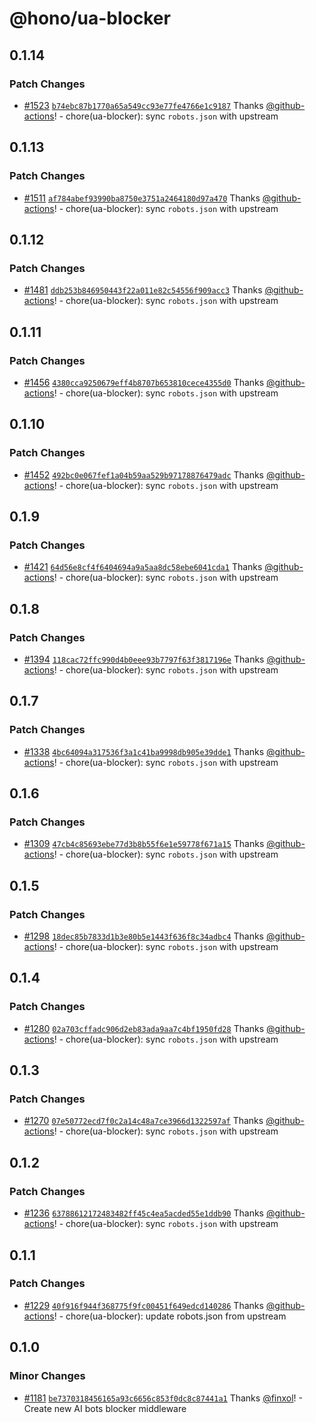 # @hono/ua-blocker

## 0.1.14

### Patch Changes

- [#1523](https://github.com/honojs/middleware/pull/1523) [`b74ebc87b1770a65a549cc93e77fe4766e1c9187`](https://github.com/honojs/middleware/commit/b74ebc87b1770a65a549cc93e77fe4766e1c9187) Thanks [@github-actions](https://github.com/apps/github-actions)! - chore(ua-blocker): sync `robots.json` with upstream

## 0.1.13

### Patch Changes

- [#1511](https://github.com/honojs/middleware/pull/1511) [`af784abef93990ba8750e3751a2464180d97a470`](https://github.com/honojs/middleware/commit/af784abef93990ba8750e3751a2464180d97a470) Thanks [@github-actions](https://github.com/apps/github-actions)! - chore(ua-blocker): sync `robots.json` with upstream

## 0.1.12

### Patch Changes

- [#1481](https://github.com/honojs/middleware/pull/1481) [`ddb253b846950443f22a011e82c54556f909acc3`](https://github.com/honojs/middleware/commit/ddb253b846950443f22a011e82c54556f909acc3) Thanks [@github-actions](https://github.com/apps/github-actions)! - chore(ua-blocker): sync `robots.json` with upstream

## 0.1.11

### Patch Changes

- [#1456](https://github.com/honojs/middleware/pull/1456) [`4380cca9250679eff4b8707b653810cece4355d0`](https://github.com/honojs/middleware/commit/4380cca9250679eff4b8707b653810cece4355d0) Thanks [@github-actions](https://github.com/apps/github-actions)! - chore(ua-blocker): sync `robots.json` with upstream

## 0.1.10

### Patch Changes

- [#1452](https://github.com/honojs/middleware/pull/1452) [`492bc0e067fef1a04b59aa529b97178876479adc`](https://github.com/honojs/middleware/commit/492bc0e067fef1a04b59aa529b97178876479adc) Thanks [@github-actions](https://github.com/apps/github-actions)! - chore(ua-blocker): sync `robots.json` with upstream

## 0.1.9

### Patch Changes

- [#1421](https://github.com/honojs/middleware/pull/1421) [`64d56e8cf4f6404694a9a5aa8dc58ebe6041cda1`](https://github.com/honojs/middleware/commit/64d56e8cf4f6404694a9a5aa8dc58ebe6041cda1) Thanks [@github-actions](https://github.com/apps/github-actions)! - chore(ua-blocker): sync `robots.json` with upstream

## 0.1.8

### Patch Changes

- [#1394](https://github.com/honojs/middleware/pull/1394) [`118cac72ffc990d4b0eee93b7797f63f3817196e`](https://github.com/honojs/middleware/commit/118cac72ffc990d4b0eee93b7797f63f3817196e) Thanks [@github-actions](https://github.com/apps/github-actions)! - chore(ua-blocker): sync `robots.json` with upstream

## 0.1.7

### Patch Changes

- [#1338](https://github.com/honojs/middleware/pull/1338) [`4bc64094a317536f3a1c41ba9998db905e39dde1`](https://github.com/honojs/middleware/commit/4bc64094a317536f3a1c41ba9998db905e39dde1) Thanks [@github-actions](https://github.com/apps/github-actions)! - chore(ua-blocker): sync `robots.json` with upstream

## 0.1.6

### Patch Changes

- [#1309](https://github.com/honojs/middleware/pull/1309) [`47cb4c85693ebe77d3b8b55f6e1e59778f671a15`](https://github.com/honojs/middleware/commit/47cb4c85693ebe77d3b8b55f6e1e59778f671a15) Thanks [@github-actions](https://github.com/apps/github-actions)! - chore(ua-blocker): sync `robots.json` with upstream

## 0.1.5

### Patch Changes

- [#1298](https://github.com/honojs/middleware/pull/1298) [`18dec85b7833d1b3e80b5e1443f636f8c34adbc4`](https://github.com/honojs/middleware/commit/18dec85b7833d1b3e80b5e1443f636f8c34adbc4) Thanks [@github-actions](https://github.com/apps/github-actions)! - chore(ua-blocker): sync `robots.json` with upstream

## 0.1.4

### Patch Changes

- [#1280](https://github.com/honojs/middleware/pull/1280) [`02a703cffadc906d2eb83ada9aa7c4bf1950fd28`](https://github.com/honojs/middleware/commit/02a703cffadc906d2eb83ada9aa7c4bf1950fd28) Thanks [@github-actions](https://github.com/apps/github-actions)! - chore(ua-blocker): sync `robots.json` with upstream

## 0.1.3

### Patch Changes

- [#1270](https://github.com/honojs/middleware/pull/1270) [`07e50772ecd7f0c2a14c48a7ce3966d1322597af`](https://github.com/honojs/middleware/commit/07e50772ecd7f0c2a14c48a7ce3966d1322597af) Thanks [@github-actions](https://github.com/apps/github-actions)! - chore(ua-blocker): sync `robots.json` with upstream

## 0.1.2

### Patch Changes

- [#1236](https://github.com/honojs/middleware/pull/1236) [`63788612172483482ff45c4ea5acded55e1ddb90`](https://github.com/honojs/middleware/commit/63788612172483482ff45c4ea5acded55e1ddb90) Thanks [@github-actions](https://github.com/apps/github-actions)! - chore(ua-blocker): sync `robots.json` with upstream

## 0.1.1

### Patch Changes

- [#1229](https://github.com/honojs/middleware/pull/1229) [`40f916f944f368775f9fc00451f649edcd140286`](https://github.com/honojs/middleware/commit/40f916f944f368775f9fc00451f649edcd140286) Thanks [@github-actions](https://github.com/apps/github-actions)! - chore(ua-blocker): update robots.json from upstream

## 0.1.0

### Minor Changes

- [#1181](https://github.com/honojs/middleware/pull/1181) [`be7370318456165a93c6656c853f0dc8c87441a1`](https://github.com/honojs/middleware/commit/be7370318456165a93c6656c853f0dc8c87441a1) Thanks [@finxol](https://github.com/finxol)! - Create new AI bots blocker middleware
